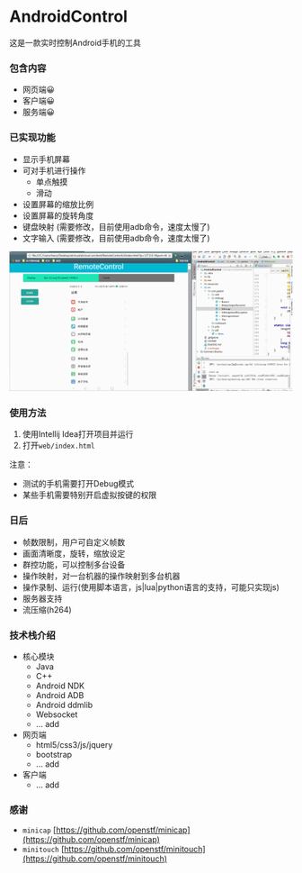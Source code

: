 # AndroidControl
这是一款实时控制Android手机的工具

### 包含内容

* 网页端😀
* 客户端😀
* 服务端😀

### 已实现功能
* 显示手机屏幕
* 可对手机进行操作              
    * 单点触摸
    * 滑动
* 设置屏幕的缩放比例
* 设置屏幕的旋转角度
* 键盘映射 (需要修改，目前使用adb命令，速度太慢了)
* 文字输入 (需要修改，目前使用adb命令，速度太慢了)


![demo](demo.gif)

### 使用方法

1. 使用Intellij Idea打开项目并运行
2. 打开`web/index.html`

注意：

* 测试的手机需要打开Debug模式
* 某些手机需要特别开启虚拟按键的权限

### 日后
* 帧数限制，用户可自定义帧数
* 画面清晰度，旋转，缩放设定
* 群控功能，可以控制多台设备
* 操作映射，对一台机器的操作映射到多台机器
* 操作录制、运行(使用脚本语言，js|lua|python语言的支持，可能只实现js)
* 服务器支持
* 流压缩(h264)

### 技术栈介绍
* 核心模块
    * Java
    * C++
    * Android NDK
    * Android ADB
    * Android ddmlib
    * Websocket
    * ... add
* 网页端
    * html5/css3/js/jquery
    * bootstrap
    * ... add
* 客户端
    * ... add

### 感谢
* `minicap` [https://github.com/openstf/minicap](https://github.com/openstf/minicap)
* `minitouch` [https://github.com/openstf/minitouch](https://github.com/openstf/minitouch)